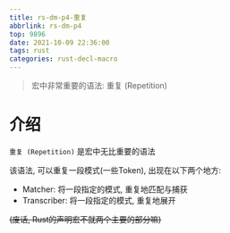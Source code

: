 ```yaml
---
title: rs-dm-p4-重复
abbrlink: rs-dm-p4
top: 9896
date: 2021-10-09 22:36:00
tags: rust
categories: rust-decl-macro
---
```

> 宏中非常重要的语法: 重复 (Repetition)
<!-- more -->
# 介绍
`重复 (Repetition)` 是宏中无比重要的语法  

该语法, 可以重复一段模式(一些Token), 出现在以下两个地方:  
- Matcher: 将一段指定的模式, 重复地匹配与捕获
- Transcriber: 将一段指定的模式, 重复地展开

~~(废话, Rust的声明宏不就两个主要的部分嘛)~~

